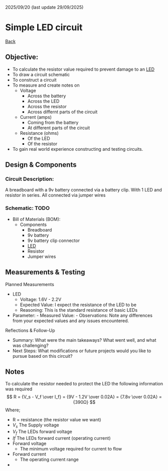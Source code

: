 2025/09/20 (last update 29/09/2025)

# Simple LED circuit

[Back](../README.md)

## Objective:
- To calculate the resistor value required to prevent damage to an [LED](../Components/LEDs.md)
- To draw a circuit schematic
- To construct a circuit
- To measure and create notes on
  - Voltage
    - Across the battery
    - Across the LED
    - Across the resistor
    - Across differnt parts of the circuit
  - Current (amps)
    - Coming from the battery
    - At different parts of the circuit
  - Resistance (ohms)
    - Of the LED
    - Of the resistor
- To gain real world experience constructing and testing circuits.

## Design & Components
### Circuit Description:

A breadboard with a 9v battery connected via a battery clip. With 1 LED and resistor in series. All connected via jumper wires

### Schematic: TODO

- Bill of Materials (BOM):
  - Components
    - Breadboard
    - 9v battery
    - 9v battery clip connector
    - [LED](../Components/LEDs.md)
    - Resistor
    - Jumper wires

## Measurements & Testing

Planned Measurements
- LED
  - Voltage: 1.6V - 2.2V
  - Expected Value: I expect the resistance of the LED to be
  - Reasoning: This is the standard resistance of basic LEDs
 - Parameter: - Measured Value: - Observations: Note any differences from your expected values and any issues encountered.

Reflections & Follow-Up
 - Summary: What were the main takeaways? What went well, and what was challenging?
 - Next Steps: What modifications or future projects would you like to pursue based on this circuit?

## Notes
To calculate the resistor needed to protect the LED the following information was required
$$ R = {V_s - V_f \over I_f} = {9V - 1.2V \over 0.02A} = {7.8v \over 0.02A} = {390Ω} $$
Where;
  - R = resistance (the resistor value we want)
  - $V_s$ The Supply voltage
  - $V_f$ The LEDs forward voltage
  - $If$ The LEDs forward current (operating current)
  - Forward voltage
    - The minimum voltage required for current to flow
  - Forward current
    - The operating current range
  - 